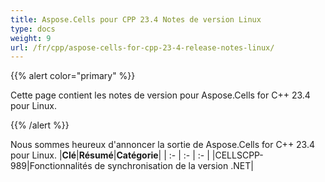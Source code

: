 ```yaml
---
title: Aspose.Cells pour CPP 23.4 Notes de version Linux
type: docs
weight: 9
url: /fr/cpp/aspose-cells-for-cpp-23-4-release-notes-linux/
---
```

{{% alert color="primary" %}}

Cette page contient les notes de version pour Aspose.Cells for C++ 23.4 pour Linux.

{{% /alert %}}

Nous sommes heureux d'annoncer la sortie de Aspose.Cells for C++ 23.4 pour Linux.
|**Clé**|**Résumé**|**Catégorie**|
| :- | :- | :- |
|CELLSCPP-989|Fonctionnalités de synchronisation de la version .NET|
